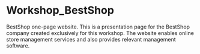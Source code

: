 # Workshop_BestShop

BestShop one-page website. 
This is a presentation page for the BestShop company created exclusively for this workshop. 
The website enables online store management services and also provides relevant management software.
